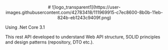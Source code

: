 <p align="center">
 # ![logo_transparent1](https://user-images.githubusercontent.com/42783418/111969915-c7ec8600-8b0b-11eb-824b-eb1243c9409f.png)
</p>

Using .Net Core 3.1

This rest API developed to understand Web API structure, SOLID principles and design patterns (repository, DTO etc.).
